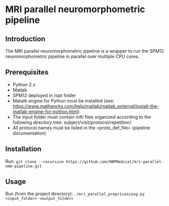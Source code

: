 # MRI parallel neuromorphometric pipeline

## Introduction

The MRI parallel neuromorphometric pipeline is a wrapper to run the SPM12 neuromorphometric pipeline in parallel over multiple CPU cores.


## Prerequisites

* Python 2.x
* Matlab
* SPM12 deployed in /opt folder
* Matalb engine for Python must be installed (see: https://www.mathworks.com/help/matlab/matlab_external/install-the-matlab-engine-for-python.html)
* The input folder must contain nifti files organized according to the following directory tree: subject/visit/protocol/repetition/
* All protocol names must be listed in the <proto_def_file> (pipeline documentation)


## Installation

Run: `git clone --recursive https://github.com/HBPMedical/mri-parallel-nmm-pipeline.git`


## Usage

Run (from the project directory): `./mri_parallel_prepricessing.py <input_folder> <output_folder>`

